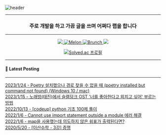 ![header](https://capsule-render.vercel.app/api?type=waving&color=auto&height=300&section=header&text=Take%20Knowledge&fontSize=90&fontAlign=50)
<div align="center">
  
---
  
<h3 align="center"> 주로 개발을 하고 가끔 글을 쓰며 어쩌다 랩을 합니다 </h3>
  
---

<p align="center">
  <a href="https://takeknowledge.tistory.com/">
      <img src="https://img.shields.io/badge/tistory-000000?style=flat-square&logo=tistory&logoColor=white"/>
  </a>
  <a href="https://www.melon.com/artist/timeline.htm?artistId=3233569">
      <img alt="Melon" src="https://img.shields.io/badge/-Melon-00CD3C" />
  </a> 
    <a href="https://www.melon.com/artist/timeline.htm?artistId=3233569">
      <img alt="Brunch" src="https://img.shields.io/badge/-Brunch-1E191A" />
  </a> 
  <a href="https://www.instagram.com/takeknowledge/">
      <img src="https://img.shields.io/badge/Instagram-E4405F?style=flat-square&logo=instagram&logoColor=white"/>
  </a>
</p>

  
[![Solved.ac
프로필](http://mazassumnida.wtf/api/v2/generate_badge?boj=nomelancholy)](https://solved.ac/nomelancholy)
</div>

---

#### 🚀  Latest Posting

---

[2023/1/24 - Poetry 설치했으나  경로 찾을 수 없을 때 (poetry installed but command not found) (Windows 10 / mac)](https://takeknowledge.tistory.com/145) <br>
[2023/1/15 - 노래방(태진)에서 슬램덩크 OST '너를 좋아한다고 외치고 싶어' 부르는 방법](https://takeknowledge.tistory.com/144) <br>
[2022/10/13 - [codeup] python 기초 100제 풀이](https://takeknowledge.tistory.com/142) <br>
[2022/1/6 - Cannot use import statement outside a module 에러 해결](https://takeknowledge.tistory.com/141) <br>
[2022/1/6 - map을 사용했는데 의도하지 않은 쉼표가 출력된다면?](https://takeknowledge.tistory.com/139) <br>
[2020/5/20 - [이산수학 - 3강] 증명](https://takeknowledge.tistory.com/137) <br>
  

